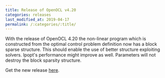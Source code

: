 ```yaml
---
title: Release of OpenOCL v4.20
categories: releases
last_modified_at: 2019-04-17
permalink: /:categories/:title/
---
```


With the release of OpenOCL 4.20 the non-linear program which is constructed from the optimal control problem definition now has a block sparse structure. 
This should enable the use of better structure exploiting solvers. Ipopt's performance might improve as well. Parameters will not destroy the block sparsity structure.

Get the new release [here](/get-started/). 

